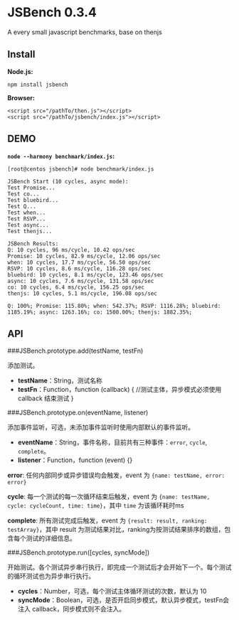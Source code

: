 JSBench 0.3.4
=======

A every small javascript benchmarks, base on thenjs

## Install

**Node.js:**

    npm install jsbench

**Browser:**

    <script src="/pathTo/then.js"></script>
    <script src="/pathTo/jsbench/index.js"></script>

## DEMO

**`node --harmony benchmark/index.js`:**

    [root@centos jsbench]# node benchmark/index.js

    JSBench Start (10 cycles, async mode):
    Test Promise...
    Test co...
    Test bluebird...
    Test Q...
    Test when...
    Test RSVP...
    Test async...
    Test thenjs...

    JSBench Results:
    Q: 10 cycles, 96 ms/cycle, 10.42 ops/sec
    Promise: 10 cycles, 82.9 ms/cycle, 12.06 ops/sec
    when: 10 cycles, 17.7 ms/cycle, 56.50 ops/sec
    RSVP: 10 cycles, 8.6 ms/cycle, 116.28 ops/sec
    bluebird: 10 cycles, 8.1 ms/cycle, 123.46 ops/sec
    async: 10 cycles, 7.6 ms/cycle, 131.58 ops/sec
    co: 10 cycles, 6.4 ms/cycle, 156.25 ops/sec
    thenjs: 10 cycles, 5.1 ms/cycle, 196.08 ops/sec

    Q: 100%; Promise: 115.80%; when: 542.37%; RSVP: 1116.28%; bluebird: 1185.19%; async: 1263.16%; co: 1500.00%; thenjs: 1882.35%;

## API

###JSBench.prototype.add(testName, testFn)

添加测试。

+ **testName**：String，测试名称
+ **testFn**：Function，function (callback) { //测试主体，异步模式必须使用 callback 结束测试 }

###JSBench.prototype.on(eventName, listener)

添加事件监听，可选，未添加事件监听时使用内部默认的事件监听。

+ **eventName**：String，事件名称，目前共有三种事件：`error`, `cycle`, `complete`。
+ **listener**：Function，function (event) {}

**error**: 任何内部同步或异步错误均会触发，event 为 `{name: testName, error: error}`

**cycle**: 每一个测试的每一次循环结束后触发，event 为 `{name: testName, cycle: cycleCount, time: time}`，其中 `time` 为该循环耗时ms

**complete**: 所有测试完成后触发，event 为 `{result: result, ranking: testArray}`，其中 result 为测试结果对比，ranking为按测试结果排序的数组，包含每个测试的详细信息。

###JSBench.prototype.run([cycles, syncMode])

开始测试。各个测试异步串行执行，即完成一个测试后才会开始下一个。每个测试的循环测试也为异步串行执行。

+ **cycles**：Number，可选，每个测试主体循环测试的次数，默认为 10
+ **syncMode**：Boolean，可选，是否开启同步模式，默认异步模式，testFn会注入 callback，同步模式则不会注入。
